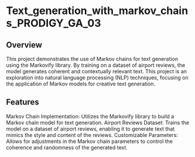 # Text_generation_with_markov_chains_PRODIGY_GA_03
## Overview
This project demonstrates the use of Markov chains for text generation using the Markovify library. By training on a dataset of airport reviews, the model generates coherent and contextually relevant text. This project is an exploration into natural language processing (NLP) techniques, focusing on the application of Markov models for creative text generation.
## Features
Markov Chain Implementation: Utilizes the Markovify library to build a Markov chain model for text generation.
Airport Reviews Dataset: Trains the model on a dataset of airport reviews, enabling it to generate text that mimics the style and content of the reviews.
Customizable Parameters: Allows for adjustments in the Markov chain parameters to control the coherence and randomness of the generated text.
